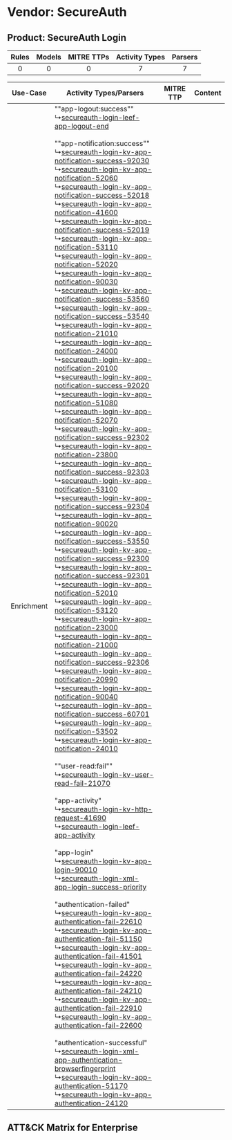 Vendor: SecureAuth
==================
Product: SecureAuth Login
-------------------------
| Rules | Models | MITRE TTPs | Activity Types | Parsers |
|:-----:|:------:|:----------:|:--------------:|:-------:|
|   0   |   0    |     0      |       7        |    7    |

|  Use-Case  | Activity Types/Parsers    | MITRE TTP | Content    |
|:----------:| ---- | --------- | ---- |
| Enrichment |  ""app-logout:success""<br> ↳[secureauth-login-leef-app-logout-end](Ps/pC_secureauthloginleefapplogoutend.md)<br><br> ""app-notification:success""<br> ↳[secureauth-login-kv-app-notification-success-92030](Ps/pC_secureauthloginkvappnotificationsuccess92030.md)<br> ↳[secureauth-login-kv-app-notification-52060](Ps/pC_secureauthloginkvappnotification52060.md)<br> ↳[secureauth-login-kv-app-notification-success-52018](Ps/pC_secureauthloginkvappnotificationsuccess52018.md)<br> ↳[secureauth-login-kv-app-notification-41600](Ps/pC_secureauthloginkvappnotification41600.md)<br> ↳[secureauth-login-kv-app-notification-success-52019](Ps/pC_secureauthloginkvappnotificationsuccess52019.md)<br> ↳[secureauth-login-kv-app-notification-53110](Ps/pC_secureauthloginkvappnotification53110.md)<br> ↳[secureauth-login-kv-app-notification-52020](Ps/pC_secureauthloginkvappnotification52020.md)<br> ↳[secureauth-login-kv-app-notification-90030](Ps/pC_secureauthloginkvappnotification90030.md)<br> ↳[secureauth-login-kv-app-notification-success-53560](Ps/pC_secureauthloginkvappnotificationsuccess53560.md)<br> ↳[secureauth-login-kv-app-notification-success-53540](Ps/pC_secureauthloginkvappnotificationsuccess53540.md)<br> ↳[secureauth-login-kv-app-notification-21010](Ps/pC_secureauthloginkvappnotification21010.md)<br> ↳[secureauth-login-kv-app-notification-24000](Ps/pC_secureauthloginkvappnotification24000.md)<br> ↳[secureauth-login-kv-app-notification-20100](Ps/pC_secureauthloginkvappnotification20100.md)<br> ↳[secureauth-login-kv-app-notification-success-92020](Ps/pC_secureauthloginkvappnotificationsuccess92020.md)<br> ↳[secureauth-login-kv-app-notification-51080](Ps/pC_secureauthloginkvappnotification51080.md)<br> ↳[secureauth-login-kv-app-notification-52070](Ps/pC_secureauthloginkvappnotification52070.md)<br> ↳[secureauth-login-kv-app-notification-success-92302](Ps/pC_secureauthloginkvappnotificationsuccess92302.md)<br> ↳[secureauth-login-kv-app-notification-23800](Ps/pC_secureauthloginkvappnotification23800.md)<br> ↳[secureauth-login-kv-app-notification-success-92303](Ps/pC_secureauthloginkvappnotificationsuccess92303.md)<br> ↳[secureauth-login-kv-app-notification-53100](Ps/pC_secureauthloginkvappnotification53100.md)<br> ↳[secureauth-login-kv-app-notification-success-92304](Ps/pC_secureauthloginkvappnotificationsuccess92304.md)<br> ↳[secureauth-login-kv-app-notification-90020](Ps/pC_secureauthloginkvappnotification90020.md)<br> ↳[secureauth-login-kv-app-notification-success-53550](Ps/pC_secureauthloginkvappnotificationsuccess53550.md)<br> ↳[secureauth-login-kv-app-notification-success-92300](Ps/pC_secureauthloginkvappnotificationsuccess92300.md)<br> ↳[secureauth-login-kv-app-notification-success-92301](Ps/pC_secureauthloginkvappnotificationsuccess92301.md)<br> ↳[secureauth-login-kv-app-notification-52010](Ps/pC_secureauthloginkvappnotification52010.md)<br> ↳[secureauth-login-kv-app-notification-53120](Ps/pC_secureauthloginkvappnotification53120.md)<br> ↳[secureauth-login-kv-app-notification-23000](Ps/pC_secureauthloginkvappnotification23000.md)<br> ↳[secureauth-login-kv-app-notification-21000](Ps/pC_secureauthloginkvappnotification21000.md)<br> ↳[secureauth-login-kv-app-notification-success-92306](Ps/pC_secureauthloginkvappnotificationsuccess92306.md)<br> ↳[secureauth-login-kv-app-notification-20990](Ps/pC_secureauthloginkvappnotification20990.md)<br> ↳[secureauth-login-kv-app-notification-90040](Ps/pC_secureauthloginkvappnotification90040.md)<br> ↳[secureauth-login-kv-app-notification-success-60701](Ps/pC_secureauthloginkvappnotificationsuccess60701.md)<br> ↳[secureauth-login-kv-app-notification-53502](Ps/pC_secureauthloginkvappnotification53502.md)<br> ↳[secureauth-login-kv-app-notification-24010](Ps/pC_secureauthloginkvappnotification24010.md)<br><br> ""user-read:fail""<br> ↳[secureauth-login-kv-user-read-fail-21070](Ps/pC_secureauthloginkvuserreadfail21070.md)<br><br> "app-activity"<br> ↳[secureauth-login-kv-http-request-41690](Ps/pC_secureauthloginkvhttprequest41690.md)<br> ↳[secureauth-login-leef-app-activity](Ps/pC_secureauthloginleefappactivity.md)<br><br> "app-login"<br> ↳[secureauth-login-kv-app-login-90010](Ps/pC_secureauthloginkvapplogin90010.md)<br> ↳[secureauth-login-xml-app-login-success-priority](Ps/pC_secureauthloginxmlapploginsuccesspriority.md)<br><br> "authentication-failed"<br> ↳[secureauth-login-kv-app-authentication-fail-22610](Ps/pC_secureauthloginkvappauthenticationfail22610.md)<br> ↳[secureauth-login-kv-app-authentication-fail-51150](Ps/pC_secureauthloginkvappauthenticationfail51150.md)<br> ↳[secureauth-login-kv-app-authentication-fail-41501](Ps/pC_secureauthloginkvappauthenticationfail41501.md)<br> ↳[secureauth-login-kv-app-authentication-fail-24220](Ps/pC_secureauthloginkvappauthenticationfail24220.md)<br> ↳[secureauth-login-kv-app-authentication-fail-24210](Ps/pC_secureauthloginkvappauthenticationfail24210.md)<br> ↳[secureauth-login-kv-app-authentication-fail-22910](Ps/pC_secureauthloginkvappauthenticationfail22910.md)<br> ↳[secureauth-login-kv-app-authentication-fail-22600](Ps/pC_secureauthloginkvappauthenticationfail22600.md)<br><br> "authentication-successful"<br> ↳[secureauth-login-xml-app-authentication-browserfingerprint](Ps/pC_secureauthloginxmlappauthenticationbrowserfingerprint.md)<br> ↳[secureauth-login-kv-app-authentication-51170](Ps/pC_secureauthloginkvappauthentication51170.md)<br> ↳[secureauth-login-kv-app-authentication-24120](Ps/pC_secureauthloginkvappauthentication24120.md)<br> |    | [](RM/r_m_secureauth_secureauth_login_Enrichment.md) |

ATT&CK Matrix for Enterprise
----------------------------
